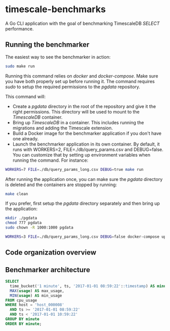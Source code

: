 # timescale-benchmarks

A Go CLI application with the goal of benchmarking TimescaleDB *SELECT* performance.

## Running the benchmarker

The easiest way to see the benchmarker in action:

```bash
sudo make run
```

Running this command relies on *docker* and *docker-compose*. Make sure you have both properly set up before running it. The command requires *sudo* to setup the required permissions to the *pgdata* repository.

This command will:
- Create a *pgdata* directory in the root of the repository and give it the right permissions. This directory will be used to mount to the *TimescaleDB* container.
- Bring up *TimescaleDB* in a container. This includes running the migrations and adding the Timescale extension.
- Build a Docker image for the benchmarker application if you don't have one already.
- Launch the benchmarker application in its own container. By default, it runs with WORKERS=2, FILE=./db/query_params.csv and DEBUG=false. You can customize that by setting up environment variables when running the command. For instance:

```bash
WORKERS=7 FILE=./db/query_params_long.csv DEBUG=true make run
```

After running the application once, you can make sure the *pgdata* directory is deleted and the containers are stopped by running:

```bash
make clean
```

If you prefer, first setup the *pgdata* directory separately and then bring up the application:

```bash
mkdir ./pgdata
chmod 777 pgdata
sudo chown -R 1000:1000 pgdata

WORKERS=3 FILE=./db/query_params_long.csv DEBUG=false docker-compose up
```

## Code organization overview

## Benchmarker architecture

```SQL
SELECT
  time_bucket('1 minute', ts, '2017-01-01 08:59:22'::timestamp) AS minute,
  MAX(usage) AS max_usage,
  MIN(usage) AS min_usage
FROM cpu_usage
WHERE host = 'host_000008'
  AND ts >= '2017-01-01 08:59:22'
  AND ts < '2017-01-01 10:59:22'
GROUP BY minute
ORDER BY minute;
```
